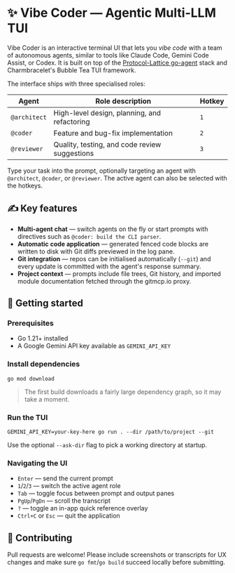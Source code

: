 # ✨ Vibe Coder — Agentic Multi-LLM TUI

Vibe Coder is an interactive terminal UI that lets you *vibe code* with a team of
autonomous agents, similar to tools like Claude Code, Gemini Code Assist, or
Codex. It is built on top of the
[Protocol-Lattice go-agent](https://github.com/Protocol-Lattice/go-agent)
stack and Charmbracelet's Bubble Tea TUI framework.

The interface ships with three specialised roles:

| Agent      | Role description                               | Hotkey |
|------------|------------------------------------------------|--------|
| `@architect` | High-level design, planning, and refactoring    | `1`    |
| `@coder`     | Feature and bug-fix implementation              | `2`    |
| `@reviewer`  | Quality, testing, and code review suggestions   | `3`    |

Type your task into the prompt, optionally targeting an agent with
`@architect`, `@coder`, or `@reviewer`. The active agent can also be
selected with the hotkeys.

## ✍️ Key features

* **Multi-agent chat** — switch agents on the fly or start prompts with
  directives such as `@coder: build the CLI parser`.
* **Automatic code application** — generated fenced code blocks are written to
  disk with Git diffs previewed in the log pane.
* **Git integration** — repos can be initialised automatically (`--git`) and
  every update is committed with the agent's response summary.
* **Project context** — prompts include file trees, Git history, and imported
  module documentation fetched through the gitmcp.io proxy.

## 🚀 Getting started

### Prerequisites

* Go 1.21+ installed
* A Google Gemini API key available as `GEMINI_API_KEY`

### Install dependencies

```
go mod download
```

> The first build downloads a fairly large dependency graph, so it may take a
> moment.

### Run the TUI

```
GEMINI_API_KEY=your-key-here go run . --dir /path/to/project --git
```

Use the optional `--ask-dir` flag to pick a working directory at startup.

### Navigating the UI

* `Enter` — send the current prompt
* `1`/`2`/`3` — switch the active agent role
* `Tab` — toggle focus between prompt and output panes
* `PgUp`/`PgDn` — scroll the transcript
* `?` — toggle an in-app quick reference overlay
* `Ctrl+C` or `Esc` — quit the application

## 🤝 Contributing

Pull requests are welcome! Please include screenshots or transcripts for UX
changes and make sure `go fmt`/`go build` succeed locally before submitting.
